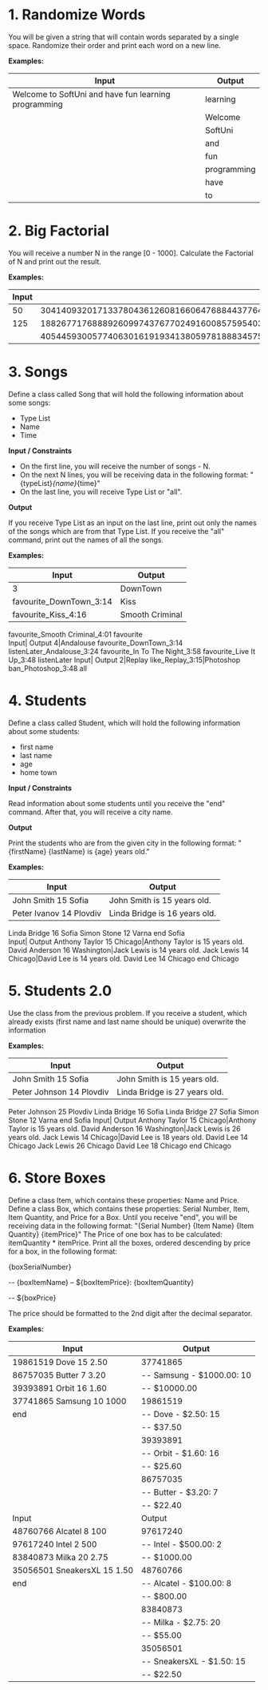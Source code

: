 # 1.	Randomize Words
You will be given a string that will contain words separated by a single space. Randomize their order and print each word on a new line.

**Examples:**

Input|	Output
---|---
Welcome to SoftUni and have fun learning programming|	learning
||Welcome
||SoftUni
||and
||fun
||programming
||have
||to	

# 2.	Big Factorial
You will receive a number N in the range [0 - 1000]. Calculate the Factorial of N and print out the result.

**Examples:**

Input|	Output
---|---
50	|30414093201713378043612608166064768844377641568960512000000000000
125|	188267717688892609974376770249160085759540364871492425887598231508353156331613598866882932889495923133646
||405445930057740630161919341380597818883457558547055524326375565007131770880000000000000000000000000000000

# 3.	Songs
Define a class called Song that will hold the following information about some songs:
-	Type List
-	Name
-	Time

**Input / Constraints**
-	On the first line, you will receive the number of songs - N.
-	On the next N lines, you will be receiving data in the following format:  "{typeList}_{name}_{time}"
-	On the last line, you will receive Type List or "all".

**Output**

If you receive Type List as an input on the last line, print out only the names of the songs which are from that Type List. If you receive the "all" command, print out the names of all the songs.

**Examples:**

Input|	Output
---|---
3|DownTown
favourite_DownTown_3:14|Kiss
favourite_Kiss_4:16|Smooth Criminal
favourite_Smooth Criminal_4:01
favourite	
Input|	Output
4|Andalouse
favourite_DownTown_3:14
listenLater_Andalouse_3:24
favourite_In To The Night_3:58
favourite_Live It Up_3:48
listenLater	
Input|	Output
2|Replay
like_Replay_3:15|Photoshop
ban_Photoshop_3:48
all	

# 4.	Students
Define a class called Student, which will hold the following information about some students: 
-	first name
-	last name
-	age
-	home town

**Input / Constraints**

Read information about some students until you receive the "end" command. After that, you will receive a city name.

**Output**

Print the students who are from the given city in the following format: "{firstName} {lastName} is {age} years old."

**Examples:**

Input|	Output
---|---
John Smith 15 Sofia|John Smith is 15 years old.
Peter Ivanov 14 Plovdiv|Linda Bridge is 16 years old.
Linda Bridge 16 Sofia
Simon Stone 12 Varna
end
Sofia	
Input|	Output
Anthony Taylor 15 Chicago|Anthony Taylor is 15 years old.
David Anderson 16 Washington|Jack Lewis is 14 years old.
Jack Lewis 14 Chicago|David Lee is 14 years old.
David Lee 14 Chicago
end
Chicago	

# 5.	Students 2.0
Use the class from the previous problem. If you receive a student, which already exists (first name and last name should be unique) overwrite the information

**Examples:**

Input|	Output
---|---
John Smith 15 Sofia|John Smith is 15 years old.
Peter Johnson 14 Plovdiv|Linda Bridge is 27 years old.
Peter Johnson 25 Plovdiv
Linda Bridge 16 Sofia
Linda Bridge 27 Sofia
Simon Stone 12 Varna
end
Sofia
Input|	Output
Anthony Taylor 15 Chicago|Anthony Taylor is 15 years old.
David Anderson 16 Washington|Jack Lewis is 26 years old.
Jack Lewis 14 Chicago|David Lee is 18 years old.
David Lee 14 Chicago
Jack Lewis 26 Chicago
David Lee 18 Chicago
end
Chicago

# 6.	Store Boxes
Define a class Item, which contains these properties: Name and Price.
Define a class Box, which contains these properties: Serial Number, Item, Item Quantity, and Price for a Box.
Until you receive "end", you will be receiving data in the following format: "{Serial Number} {Item Name} {Item Quantity} {itemPrice}"
The Price of one box has to be calculated: itemQuantity * itemPrice.
Print all the boxes, ordered descending by price for a box, in the following format: 

{boxSerialNumber}

-- {boxItemName} – ${boxItemPrice}: {boxItemQuantity}

-- ${boxPrice}

The price should be formatted to the 2nd digit after the decimal separator.

**Examples:**

Input|	Output
---|---
19861519 Dove 15 2.50|37741865
86757035 Butter 7 3.20|-- Samsung - $1000.00: 10
39393891 Orbit 16 1.60|-- $10000.00
37741865 Samsung 10 1000|19861519
end	|-- Dove - $2.50: 15
||-- $37.50
||39393891
||-- Orbit - $1.60: 16
||-- $25.60
||86757035
||-- Butter - $3.20: 7
||-- $22.40
Input|	Output
48760766 Alcatel 8 100|97617240
97617240 Intel 2 500|-- Intel - $500.00: 2
83840873 Milka 20 2.75|-- $1000.00
35056501 SneakersXL 15 1.50|48760766
end|-- Alcatel - $100.00: 8
||-- $800.00
||83840873
||-- Milka - $2.75: 20
||-- $55.00
||35056501
||-- SneakersXL - $1.50: 15
||-- $22.50















